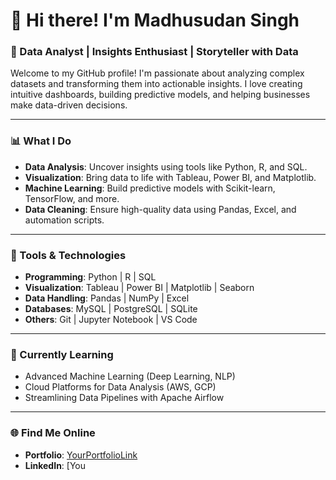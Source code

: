 # 👋 Hi there! I'm Madhusudan Singh  

### 🌟 Data Analyst | Insights Enthusiast | Storyteller with Data  

Welcome to my GitHub profile! I'm passionate about analyzing complex datasets and transforming them into actionable insights. I love creating intuitive dashboards, building predictive models, and helping businesses make data-driven decisions.  

---

### 📊 What I Do  
- **Data Analysis**: Uncover insights using tools like Python, R, and SQL.  
- **Visualization**: Bring data to life with Tableau, Power BI, and Matplotlib.  
- **Machine Learning**: Build predictive models with Scikit-learn, TensorFlow, and more.  
- **Data Cleaning**: Ensure high-quality data using Pandas, Excel, and automation scripts.  

---

### 🔧 Tools & Technologies  
- **Programming**: Python | R | SQL  
- **Visualization**: Tableau | Power BI | Matplotlib | Seaborn  
- **Data Handling**: Pandas | NumPy | Excel  
- **Databases**: MySQL | PostgreSQL | SQLite  
- **Others**: Git | Jupyter Notebook | VS Code  

---

### 🌱 Currently Learning  
- Advanced Machine Learning (Deep Learning, NLP)  
- Cloud Platforms for Data Analysis (AWS, GCP)  
- Streamlining Data Pipelines with Apache Airflow  

---

### 🌐 Find Me Online  
- **Portfolio**: [YourPortfolioLink](#)  
- **LinkedIn**: [You
